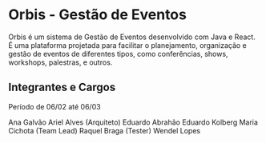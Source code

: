 # Orbis - Gestão de Eventos
Orbis é um sistema de Gestão de Eventos desenvolvido com Java e React. É uma plataforma projetada para facilitar o planejamento, organização e gestão de eventos de diferentes tipos, como conferências, shows, workshops, palestras, e outros. 

## Integrantes e Cargos
Período de 06/02 até 06/03

Ana Galvão
Ariel Alves (Arquiteto)
Eduardo Abrahão
Eduardo Kolberg
Maria Cichota (Team Lead)
Raquel Braga (Tester)
Wendel Lopes

